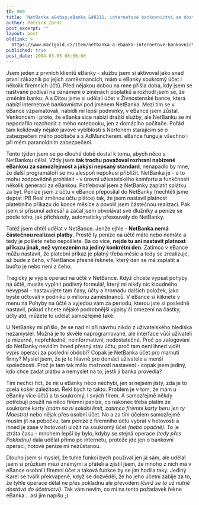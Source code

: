 ```yaml
---
ID: 900
title: 'NetBanka a&nbsp;eBanka &#8211; internetové bankovnictví se dost liší'
author: Patrick Zandl
post_excerpt: ""
layout: post
oldlink: >
  https://www.marigold.cz/item/netbanka-a-ebanka-internetove-bankovnictvi-se-dost-lisi
published: true
post_date: 2004-03-05 08:56:00
---
```

<p>
Jsem jeden z prvních klientů eBanky - službu jsem si aktivoval jako snad první zákazník po jejich zaměstnancích, mám u eBanky soukromý účet i několik firemních účtů. Před nějakou dobou na mne přišla doba, kdy jsem se naštvaně podíval na oznámení o změnách poplatků a rozhodl jsem se, že změním banku. A s Ditou jsme si udělali účet v Živnostenské bance, která nabízí internetové bankovnictví pod jménem NetBanka. Mezi tím se v eBance vzpamatovali, nabídli mi lepší podmínky, v eBance jsem zůstal. Venkoncem i proto, že eBanka sice nabízí dražší služby, ale NetBanku se mi nepodařilo rozchodit z mého notebooku, jen z domácího počítače. Pořád tam kolidovaly nějaké javové vyblblosti s Nortonem starajícím se o zabezpečení mého počítače a s AdMuncherem. eBance funguje všechno i při mém paranoidním zabezpečení. </p>

<p>
Tento týden jsem se po dlouhé době dostal k tomu, abych něco s NetBankou dělal. Vždy jsem <STRONG>tak trochu považoval rozhraní nabízené eBankou za samozřejmost a jakýsi nepsaný standard</STRONG>, nenapadlo by mne, že další programátoři se mu alespoň nepokusí přiblížit. NetBanka je - a to mohu zodpovědně prohlásit - v úrovni uživatelského komfortu a funkčnosti několik generací za eBankou. Potřeboval jsem z NetBanky zaplatit splátku za byt. Peníze jsem z účtu v eBance přeposílal do NetBanky (nechtěli jsme deptat IPB Real změnou účtu plátce) tak, že jsem nastavil platnost platebního příkazu do konce měsíce a povolil jsem částečnou realizaci. Pak jsem si přisunul adresář a začal jsem obvolávat své dlužníky a peníze se podle toho, jak přicházely, automaticky přesouvaly do NetBanky. </p>

<p>
Totéž jsem chtěl udělat v NetBance. Jenže ejhle - <STRONG>NetBanka nemá částečnou realizaci platby</STRONG>. Prostě ty peníze na účtě máte nebo nemáte a tedy je pošlete nebo nepošlete. Ba co více, <STRONG>nejde tu ani nastavit platnost příkazu jinak, než vymezením na jediný konkrétní den</STRONG>. Zatímco v eBance můžu nastavit, že platební příkaz je platný třeba měsíc a tedy se zrealizuje, až bude z čeho, v NetBance přesně řeknete, který den se má zaplatit a buďto je nebo není z čeho. </p>

<p>
Tragický je výpis operací na účtě v NetBance. Když chcete vypsat pohyby na účtě, musíte vyplnit podivný formulář, který mi nikdy nic kloudného nevypsal - nastavujete tam časy, účty a hromadu dalších položek, jako byste účtovali v podniku o milionu zaměstnanců. V eBance si kliknete v menu na Pohyby na účtě a vyjedou vám za periodu, kterou jste si posledně nastavil, pokud chcete nějaké podrobnější výpisy či omezení na částky, účty atd, můžete to udělat samozřejmě také. </p>

<p>
U NetBanky mi přišlo, že se nad ní při návrhu nikdo z uživatelského hlediska nezamyslel. Možná je to skvěle naprogramované, ale interface vůči uživateli je mizerné, nepřehledné, neinformativní, nedostatečné. Proč po zalogování do NetBanky nevidím ihned přesný stav účtu, proč tam není ihned vidět výpis operací za poslední období? Copak je NetBanka účet pro mamutí firmy? Myslel jsem, že je to hlavně pro domácí uživatele a menší společnosti. Proč je tam tak málo možností nastavení - copak jsem jediný, kdo chce zadat platbu a nemyslet na to, jestli ji banka provedla?</p>

<p>
Tím nechci říct, že mi u eBanky něco nechybí, jen si nejsem jistý, zda je to zcela košér záležitost. Řekl bych to takto. Problém je v tom, že mám u eBanky více účtů a to soukromý, i svých firem. A samozřejmě někdy potřebuji použít na něco firemní peníze, co nakonec třeba platím ze soukromé karty <EM>(mám na ní solidní limit, zatímco firemní karty beru jen ty Maestro)</EM> nebo nějak přes osobní účet. No a za tím účelem samozřejmě musím jít na pobočku, tam peníze z firemního účtu vybrat v hotovosti a ihned je zase v hotovosti uložit na soukromý účet<EM> (nebo opačně).</EM> To je ztráta času - mnohem lepší by bylo, kdyby se stejná operace <EM>(tedy přes Pokladnu)</EM> dala udělat přímo po internetu, protože jde jen o bankovní operaci, hotové peníze mi nezůstanou. </p>

<p>
Dlouho jsem si myslel, že tuhle funkci bych používal jen já sám, ale udělal jsem si průzkum mezi známými a přáteli a zjistil jsem, že mnoho z nich má v eBance osobní i firemní účet a taková funkce by se jim hodila taky. Jediný Karel se tvářil překvapeně, když se dozvěděl, že ho jeho účetní zabije za to, že tyhle operace dělal ne přes pokladnu ale převodem<EM> (čímž se to už nutně dostává do účetnictví).</EM> Tak vám nevím, co mi na tento požadavek řekne eBanka... asi jim napíšu ;)</p>
